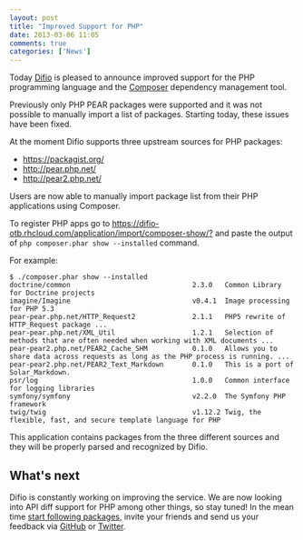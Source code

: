 ```yaml
---
layout: post
title: "Improved Support for PHP"
date: 2013-03-06 11:05
comments: true
categories: ['News']
---
```


Today [Difio](http://www.dif.io) is pleased to announce improved support
for the PHP programming language and the 
[Composer](http://getcomposer.org) dependency management tool.

Previously only PHP PEAR packages were supported and it was not possible
to manually import a list of packages. Starting today, these issues have been
fixed.

At the moment Difio supports three upstream sources for PHP packages:

* <https://packagist.org/>
* <http://pear.php.net/>
* <http://pear2.php.net/>

Users are now able to manually import package list from their PHP applications
using Composer.

To register PHP apps go to
<https://difio-otb.rhcloud.com/application/import/composer-show/?>
and paste the output of `php composer.phar show --installed` command.

For example:

    $ ./composer.phar show --installed
    doctrine/common                              2.3.0   Common Library for Doctrine projects
    imagine/Imagine                              v0.4.1  Image processing for PHP 5.3
    pear-pear.php.net/HTTP_Request2              2.1.1   PHP5 rewrite of HTTP_Request package ...
    pear-pear.php.net/XML_Util                   1.2.1   Selection of methods that are often needed when working with XML documents ...
    pear-pear2.php.net/PEAR2_Cache_SHM           0.1.0   Allows you to share data across requests as long as the PHP process is running. ...
    pear-pear2.php.net/PEAR2_Text_Markdown       0.1.0   This is a port of Solar_Markdown.
    psr/log                                      1.0.0   Common interface for logging libraries
    symfony/symfony                              v2.2.0  The Symfony PHP framework
    twig/twig                                    v1.12.2 Twig, the flexible, fast, and secure template language for PHP

This application contains packages from the three different sources and they
will be properly parsed and recognized by Difio.

What's next
-----------

Difio is constantly working on improving the service. We are now looking into
API diff support for PHP among other things, so stay tuned!
In the mean time
[start following packages](https://difio-otb.rhcloud.com/dashboard/follow/),
invite your friends and send us your feedback via
[GitHub](https://github.com/difio/bugs/issues/new)
or [Twitter](https://twitter.com/DifioNews).
